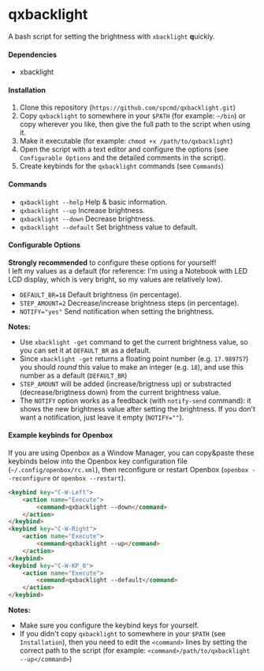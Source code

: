 # qxbacklight

A bash script for setting the brightness with `xbacklight` **q**uickly.

#### Dependencies

* xbacklight

#### Installation

1. Clone this repository (`https://github.com/spcmd/qxbacklight.git`)
2. Copy `qxbacklight` to somewhere in your `$PATH` (for example: `~/bin`) or copy wherever you like, then give the full path to the script when using it.
3. Make it executable (for example: `chmod +x /path/to/qxbacklight`)
4. Open the script with a text editor and configure the options (see `Configurable Options` and the detailed comments in the script).
5. Create keybinds for the `qxbacklight` commands (see `Commands`)

#### Commands

* `qxbacklight --help`  Help & basic information.
* `qxbacklight --up`  Increase brightness.
* `qxbacklight --down`  Decrease brightness.
* `qxbacklight --default`  Set brightness value to default.

#### Configurable Options

**Strongly recommended** to configure these options for yourself! 
<br>I left my values as a default (for reference: I'm using a Notebook with LED LCD display, which is very bright, so my values are relatively low).

* `DEFAULT_BR=18` Default brightness (in percentage).
* `STEP_AMOUNT=2` Decrease/increase brightness steps (in percentage).
* `NOTIFY="yes"` Send notification when setting the brightness.

**Notes:**

* Use `xbacklight -get` command to get the current brightness value, so you can set it at `DEFAULT_BR` as a default. 
* Since `xbacklight -get` returns a floating point number (e.g. `17.989757`) you should *round* this value to make an integer (e.g. `18`), and use this number as a default (`DEFAULT_BR`)
* `STEP_AMOUNT` will be added (increase/brigtness up) or substracted (decrease/brigtness down) from the current brightness value.
* The `NOTIFY` option works as a feedback (with `notify-send` command): it shows the new brightness value after setting the brightness. If you don't want a notification, just leave it empty (`NOTIFY=""`).

#### Example keybinds for Openbox

If you are using Openbox as a Window Manager, you can copy&paste these keybinds below into the Openbox key configuration file (`~/.config/openbox/rc.xml`), then reconfigure or restart Openbox (`openbox --reconfigure` or `openbox --restart`).

```html
<keybind key="C-W-Left">
    <action name="Execute">
        <command>qxbacklight --down</command>
    </action>
</keybind>
<keybind key="C-W-Right">
    <action name="Execute">
        <command>qxbacklight --up</command>
    </action>
</keybind>
<keybind key="C-W-KP_0">
    <action name="Execute">
        <command>qxbacklight --default</command>
    </action>
</keybind>
```
**Notes:**

* Make sure you configure the keybind keys for yourself.
* If you didn't copy `qxbacklight` to somewhere in your `$PATH` (see `Installation`), then you need to edit the `<command>` lines by setting the correct path to the script (for example: `<command>/path/to/qxbacklight --up</command>`)